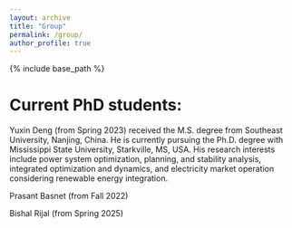 ```yaml
---
layout: archive
title: "Group"
permalink: /group/
author_profile: true
---
```


{% include base_path %}

Current PhD students:
======
Yuxin Deng (from Spring 2023) received the M.S. degree from Southeast University, Nanjing, China. He is currently
pursuing the Ph.D. degree with Mississippi
State University, Starkville, MS, USA. His
research interests include power system optimization, planning, and stability analysis, integrated optimization and dynamics, and electricity
market operation considering renewable energy
integration.

Prasant Basnet (from Fall 2022)

Bishal Rijal (from Spring 2025)